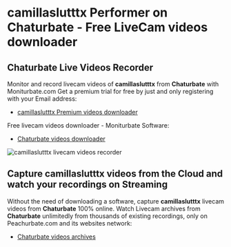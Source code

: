 # camillaslutttx Performer on Chaturbate - Free LiveCam videos downloader

## Chaturbate Live Videos Recorder

Monitor and record livecam videos of **camillaslutttx** from **Chaturbate** with Moniturbate.com
Get a premium trial for free by just and only registering with your Email address:
* [camillaslutttx Premium videos downloader](https://moniturbate.com/request-demo-licence-key.html)

Free livecam videos downloader - Moniturbate Software:
* [Chaturbate videos downloader](https://moniturbate.com/moniturbate-download-software.html)

![camillaslutttx livecam videos recorder](https://peachurnet.com/templates/moniturbate-software.png)


## Capture camillaslutttx videos from the Cloud and watch your recordings on Streaming

Without the need of downloading a software, capture **camillaslutttx** livecam videos from **Chaturbate** 100% online.
Watch Livecam archives from **Chaturbate** unlimitedly from thousands of existing recordings, only on Peachurbate.com and its websites network:
* [Chaturbate videos archives](https://peachurnet.com/)